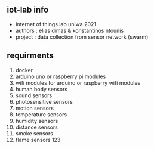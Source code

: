 ## iot-lab info
 - internet of things lab uniwa 2021
 - authors : elias dimas & konstantinos ntounis
 - project : data collection from sensor network (swarm)
 
## requirments
 1. docker 
 2. arduino uno or raspberry pi modules
 3. wifi modules for arduino or raspberry wifi modules 
 4. human body sensors
 5. sound sensors
 6. photosensitive sensors
 7. motion sensors
 8. temperature sensors 
 9. humidity sensors
 10. distance sensors
 11. smoke sensors 
 12. flame sensors 
123
